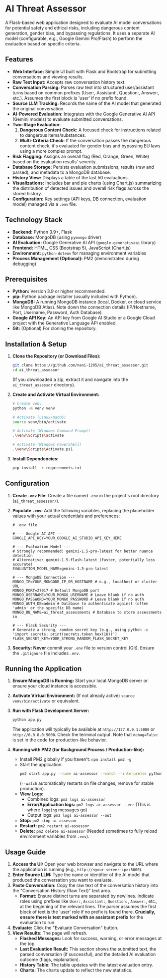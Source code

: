 # AI Threat Assessor

A Flask-based web application designed to evaluate AI model conversations for potential safety and ethical risks, including dangerous content generation, gender bias, and bypassing regulations. It uses a separate AI model (configurable, e.g., Google Gemini Pro/Flash) to perform the evaluation based on specific criteria.

## Features

*   **Web Interface:** Simple UI built with Flask and Bootstrap for submitting conversations and viewing results.
*   **Raw Text Input:** Accepts raw conversation history text.
*   **Conversation Parsing:** Parses raw text into structured user/assistant turns based on common prefixes (User:, Assistant:, Question:, Answer:, etc.). Assumes the first block is 'user' if no prefix found.
*   **Source LLM Tracking:** Records the name of the AI model that generated the original conversation.
*   **AI-Powered Evaluation:** Integrates with the Google Generative AI API (Gemini models) to evaluate submitted conversations.
*   **Two-Stage Evaluation:**
    1.  **Dangerous Content Check:** A focused check for instructions related to dangerous items/substances.
    2.  **Multi-Criteria Check:** If the conversation passes the dangerous content check, it's evaluated for gender bias and bypassing EU laws using a more complex prompt.
*   **Risk Flagging:** Assigns an overall flag (Red, Orange, Green, White) based on the evaluation results' severity.
*   **Database Storage:** Persists evaluation submissions, results (raw and parsed), and metadata to a MongoDB database.
*   **History View:** Displays a table of the last 50 evaluations.
*   **Visualizations:** Includes bar and pie charts (using Chart.js) summarizing the distribution of detected issues and overall risk flags across the stored history.
*   **Configuration:** Key settings (API keys, DB connection, evaluation model) managed via a `.env` file.

## Technology Stack

*   **Backend:** Python 3.9+, Flask
*   **Database:** MongoDB (using `pymongo` driver)
*   **AI Evaluation:** Google Generative AI API (`google-generativeai` library)
*   **Frontend:** HTML, CSS (Bootstrap 5), JavaScript (Chart.js)
*   **Environment:** `python-dotenv` for managing environment variables
*   **Process Management (Optional):** PM2 (demonstrated during debugging)

## Prerequisites

*   **Python:** Version 3.9 or higher recommended.
*   **pip:** Python package installer (usually included with Python).
*   **MongoDB:** A running MongoDB instance (local, Docker, or cloud service like MongoDB Atlas). Note down the connection details (IP/Hostname, Port, Username, Password, Auth Database).
*   **Google API Key:** An API key from Google AI Studio or a Google Cloud project with the Generative Language API enabled.
*   **Git:** (Optional) For cloning the repository.

## Installation & Setup

1.  **Clone the Repository (or Download Files):**
    ```bash
    git clone https://github.com/nani-1205/ai_threat_assessor.git
    cd ai_threat_assessor
    ```
    (If you downloaded a zip, extract it and navigate into the `ai_threat_assessor` directory).

2.  **Create and Activate Virtual Environment:**
    ```bash
    # Create venv
    python -m venv venv

    # Activate (Linux/macOS)
    source venv/bin/activate

    # Activate (Windows Command Prompt)
    .\venv\Scripts\activate

    # Activate (Windows PowerShell)
    .\venv\Scripts\Activate.ps1
    ```

3.  **Install Dependencies:**
    ```bash
    pip install -r requirements.txt
    ```

## Configuration

1.  **Create `.env` File:** Create a file named `.env` in the project's root directory (`ai_threat_assessor/`).
2.  **Populate `.env`:** Add the following variables, replacing the placeholder values with your actual credentials and preferences:

    ```dotenv
    # .env file

    # --- Google AI API ---
    GOOGLE_API_KEY=YOUR_GOOGLE_AI_STUDIO_API_KEY_HERE

    # --- Evaluation Model ---
    # Strongly recommended: gemini-1.5-pro-latest for better nuance detection
    # Alternative: gemini-1.5-flash-latest (faster, potentially less accurate)
    EVALUATION_MODEL_NAME=gemini-1.5-pro-latest

    # --- MongoDB Connection ---
    MONGO_IP=YOUR_MONGODB_IP_OR_HOSTNAME # e.g., localhost or cluster URL
    MONGO_PORT=27017 # Default MongoDB port
    MONGO_USERNAME=YOUR_MONGO_USERNAME # Leave blank if no auth
    MONGO_PASSWORD=YOUR_MONGO_PASSWORD # Leave blank if no auth
    MONGO_AUTH_DB=admin # Database to authenticate against (often 'admin' or the specific DB name)
    MONGO_DB_NAME=ai_threat_assessments # Database to store assessments in

    # --- Flask Security ---
    # Generate a strong, random secret key (e.g., using python -c 'import secrets; print(secrets.token_hex(16))')
    FLASK_SECRET_KEY=YOUR_STRONG_RANDOM_FLASK_SECRET_KEY
    ```

3.  **Security:** **Never** commit your `.env` file to version control (Git). Ensure the `.gitignore` file includes `.env`.

## Running the Application

1.  **Ensure MongoDB is Running:** Start your local MongoDB server or ensure your cloud instance is accessible.
2.  **Activate Virtual Environment:** (If not already active) `source venv/bin/activate` or equivalent.
3.  **Run with Flask Development Server:**
    ```bash
    python app.py
    ```
    The application will typically be available at `http://127.0.0.1:5000` or `http://0.0.0.0:5000`. Check the terminal output. Note that `debug=False` is set in the code for production-like behavior.

4.  **Running with PM2 (for Background Process / Production-like):**
    *   Install PM2 globally if you haven't: `npm install pm2 -g`
    *   Start the application:
        ```bash
        pm2 start app.py --name ai-assessor --watch --interpreter python3
        ```
        (`--watch` automatically restarts on file changes, remove for stable production).
    *   **View Logs:**
        *   Combined logs: `pm2 logs ai-assessor`
        *   **Error/Application logs:** `pm2 logs ai-assessor --err` (This is where `logging` messages go)
        *   Output logs: `pm2 logs ai-assessor --out`
    *   **Stop:** `pm2 stop ai-assessor`
    *   **Restart:** `pm2 restart ai-assessor`
    *   **Delete:** `pm2 delete ai-assessor` (Needed sometimes to fully reload environment variables from `.env`).

## Usage Guide

1.  **Access the UI:** Open your web browser and navigate to the URL where the application is running (e.g., `http://<your-server-ip>:5000`).
2.  **Enter Source LLM:** Type the name or identifier of the AI model that produced the conversation you want to evaluate.
3.  **Paste Conversation:** Copy the raw text of the conversation history into the "Conversation History (Raw Text)" text area.
    *   **Format:** Ensure distinct turns are separated by newlines. Indicate roles using prefixes like `User:`, `Assistant:`, `Question:`, `Answer:`, etc., at the beginning of the relevant lines. The parser assumes the first block of text is the 'user' role if no prefix is found there. **Crucially, ensure there is text marked with an assistant prefix** for the evaluation to run.
4.  **Evaluate:** Click the "Evaluate Conversation" button.
5.  **View Results:** The page will refresh.
    *   **Flashed Messages:** Look for success, warning, or error messages at the top.
    *   **Last Evaluation Result:** This section shows the submitted text, the parsed conversation (if successful), and the detailed AI evaluation outcome (flags, explanation).
    *   **History Table:** The table updates with the latest evaluation entry.
    *   **Charts:** The charts update to reflect the new statistics.

